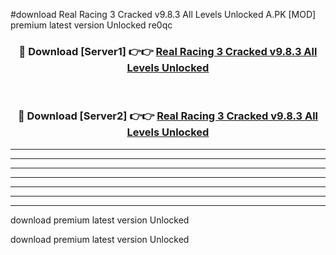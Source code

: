 #download Real Racing 3 Cracked v9.8.3 All Levels Unlocked A.PK [MOD] premium latest version Unlocked re0qc 



<div align="center">
<h3>🔴 Download [Server1] 👉👉 <a href="https://download1apk.web.app/">Real Racing 3 Cracked v9.8.3 All Levels Unlocked</a></h3><br>

<h3>🔴 Download [Server2] 👉👉 <a href="https://download1apk.web.app/">Real Racing 3 Cracked v9.8.3 All Levels Unlocked</a></h3>
</div>





----------------------------------------------------------

----------------------------------------------------------

----------------------------------------------------------

----------------------------------------------------------

----------------------------------------------------------

----------------------------------------------------------

----------------------------------------------------------

download premium latest version Unlocked

download premium latest version Unlocked
